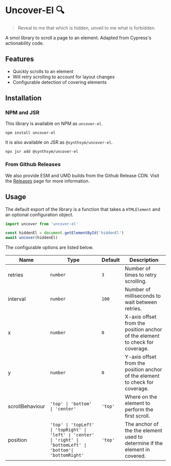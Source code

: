 # Uncover-El :mag:

> Reveal to me that which is hidden, unveil to me what is forbidden.

A smol library to scroll a page to an element. Adapted from Cypress's actionability code.

## Features

- Quickly scrolls to an element
- Will retry scrolling to account for layout changes
- Configurable detection of covering elements

## Installation

### NPM and JSR

This library is available on NPM as `uncover-el`.

```console
npm install uncover-el
```

It is also available on JSR as `@synthsym/uncover-el`.

```console
npx jsr add @synthsym/uncover-el
```

### From Github Releases

We also provide ESM and UMD builds from the Github Release CDN. Visit the [Releases](https://github.com/proman21/uncover-el) page for more information.

## Usage

The default export of the library is a function that takes a `HTMLElement` and an optional configuration object.

```js
import uncover from 'uncover-el'

const hiddenEl = document.getElementById('hiddenEl')
await uncover(hiddenEl)
```

The configurable options are listed below.

| Name            | Type                                                                                                            | Default | Description                                                                  |
| --------------- | --------------------------------------------------------------------------------------------------------------- | ------- | ---------------------------------------------------------------------------- |
| retries         | `number`                                                                                                        | `3`     | Number of times to retry scrolling.                                          |
| interval        | `number`                                                                                                        | `100`   | Number of milliseconds to wait between retries.                              |
| x               | `number`                                                                                                        | `0`     | X-axis offset from the position anchor of the element to check for coverage. |
| y               | `number`                                                                                                        | `0`     | Y-axis offset from the position anchor of the element to check for coverage. |
| scrollBehaviour | `'top' \| 'bottom' \| 'center'`                                                                                 | `'top'` | Where on the element to perform the first scroll.                            |
| position        | `'top' \| 'topLeft' \| 'topRight' \| 'left' \| 'center' \| 'right' \| 'bottomLeft' \| 'bottom'\| 'bottomRight'` | `'top'` | The anchor of the the element used to determine if the element in covered.   |
